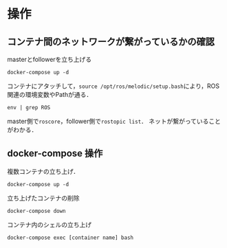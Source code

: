 # 操作

## コンテナ間のネットワークが繋がっているかの確認

masterとfollowerを立ち上げる

```
docker-compose up -d
```

コンテナにアタッチして，`source /opt/ros/melodic/setup.bash`により，ROS関連の環境変数やPathが通る．

```
env | grep ROS
```

master側で`roscore`，follower側で`rostopic list`．
ネットが繋がっていることがわかる．

## docker-compose 操作

複数コンテナの立ち上げ．
```
docker-compose up -d
```

立ち上げたコンテナの削除
```
docker-compose down
```

コンテナ内のシェルの立ち上げ
```
docker-compose exec [container name] bash
```
